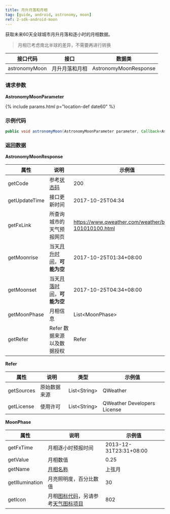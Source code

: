 ```yaml
---
title: 月升月落和月相
tag: [guide, android, astronomy, moon]
ref: 2-sdk-android-moon
---
```


获取未来60天全球城市月升月落和逐小时的月相数据。

> 月相已考虑南北半球的差异，不需要再进行转换

| 接口代码| 接口          | 数据类      |
| ------ | ---------- | ----------- |
| astronomyMoon| 月升月落和月相  | AstronomyMoonResponse |

### 请求参数

**AstronomyMoonParameter**

{% include params.html p="location-def date60" %}

### 示例代码

```java
public void astronomyMoon(AstronomyMoonParameter parameter, Callback<AstronomyMoonResponse> callback);                            
```

### 返回数据

**AstronomyMoonResponse**

| 属性                 | 说明                       | 示例值                    |
| -------------------- | -------------------------- | ------------------------- |
| getCode              | 参考[状态码](/docs/resource/status-code/)                    | 200       |
| getUpdateTime | 接口更新时间             | 2017-10-25T04:34     |
| getFxLink     | 所查询城市的天气预报网页 | https://www.qweather.com/weather/beijing-101010100.html |
| getMoonrise       | 当天[月升时间](/docs/resource/sun-moon-info/#moonrise-and-moonset)，**可能为空**                   | 2017-10-25T01:34+08:00           |
| getMoonset       | 当天[月落时间](/docs/resource/sun-moon-info/#moonrise-and-moonset)，**可能为空**                   | 2017-10-25T04:34+08:00           |
| getMoonPhase | 月相信息                   | List\<MoonPhase> |
| getRefer             | Refer 数据来源以及数据授权 | Refer                     |


**Refer**

| 属性        | 说明        | 类型                | 示例值        |
| ---------- | ----------- | ------------------ | ------------ |
| getSources | 原始数据来源  | List&lt;String&gt; | QWeather     |
| getLicense | 使用许可     | List&lt;String&gt; | QWeather Developers License |

**MoonPhase**

| 属性            | 说明                   | 示例值                 |
| --------------- | ---------------------- | ---------------------- |
| getFxTime       | 月相逐小时预报时间     | 2013-12-31T23:31+08:00 |
| getValue        | 月相数值               | 0.25                   |
| getName         | [月相名称](/docs/resource/sun-moon-info/#moon-phase)               | 上弦月                 |
| getIllumination | 月亮照明度，百分比数值 | 30                     |
| getIcon | 月相[图标代码](/docs/resource/icons/)，另请参考[天气图标项目](https://icons.qweather.com/) | 802                     |
